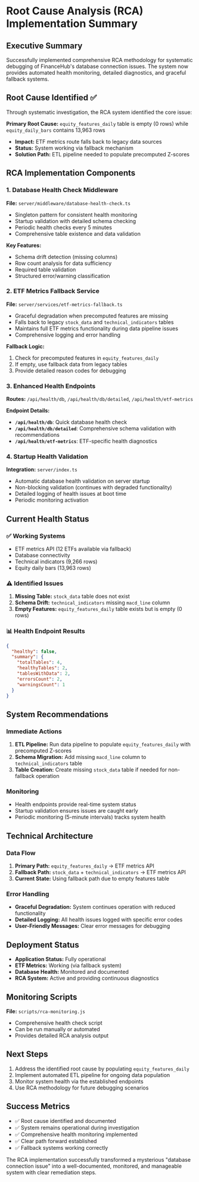 # Root Cause Analysis (RCA) Implementation Summary

## Executive Summary
Successfully implemented comprehensive RCA methodology for systematic debugging of FinanceHub's database connection issues. The system now provides automated health monitoring, detailed diagnostics, and graceful fallback systems.

## Root Cause Identified ✅
Through systematic investigation, the RCA system identified the core issue:

**Primary Root Cause:** `equity_features_daily` table is empty (0 rows) while `equity_daily_bars` contains 13,963 rows
- **Impact:** ETF metrics route falls back to legacy data sources
- **Status:** System working via fallback mechanism
- **Solution Path:** ETL pipeline needed to populate precomputed Z-scores

## RCA Implementation Components

### 1. Database Health Check Middleware
**File:** `server/middleware/database-health-check.ts`
- Singleton pattern for consistent health monitoring
- Startup validation with detailed schema checking
- Periodic health checks every 5 minutes
- Comprehensive table existence and data validation

**Key Features:**
- Schema drift detection (missing columns)
- Row count analysis for data sufficiency
- Required table validation
- Structured error/warning classification

### 2. ETF Metrics Fallback Service
**File:** `server/services/etf-metrics-fallback.ts`
- Graceful degradation when precomputed features are missing
- Falls back to legacy `stock_data` and `technical_indicators` tables
- Maintains full ETF metrics functionality during data pipeline issues
- Comprehensive logging and error handling

**Fallback Logic:**
1. Check for precomputed features in `equity_features_daily`
2. If empty, use fallback data from legacy tables
3. Provide detailed reason codes for debugging

### 3. Enhanced Health Endpoints
**Routes:** `/api/health/db`, `/api/health/db/detailed`, `/api/health/etf-metrics`

**Endpoint Details:**
- **`/api/health/db`**: Quick database health check
- **`/api/health/db/detailed`**: Comprehensive schema validation with recommendations
- **`/api/health/etf-metrics`**: ETF-specific health diagnostics

### 4. Startup Health Validation
**Integration:** `server/index.ts`
- Automatic database health validation on server startup
- Non-blocking validation (continues with degraded functionality)
- Detailed logging of health issues at boot time
- Periodic monitoring activation

## Current Health Status

### ✅ Working Systems
- ETF metrics API (12 ETFs available via fallback)
- Database connectivity
- Technical indicators (9,266 rows)
- Equity daily bars (13,963 rows)

### ⚠️ Identified Issues
1. **Missing Table:** `stock_data` table does not exist
2. **Schema Drift:** `technical_indicators` missing `macd_line` column  
3. **Empty Features:** `equity_features_daily` table exists but is empty (0 rows)

### 📊 Health Endpoint Results
```json
{
  "healthy": false,
  "summary": {
    "totalTables": 4,
    "healthyTables": 2,
    "tablesWithData": 2,
    "errorsCount": 2,
    "warningsCount": 1
  }
}
```

## System Recommendations

### Immediate Actions
1. **ETL Pipeline:** Run data pipeline to populate `equity_features_daily` with precomputed Z-scores
2. **Schema Migration:** Add missing `macd_line` column to `technical_indicators` table
3. **Table Creation:** Create missing `stock_data` table if needed for non-fallback operation

### Monitoring
- Health endpoints provide real-time system status
- Startup validation ensures issues are caught early
- Periodic monitoring (5-minute intervals) tracks system health

## Technical Architecture

### Data Flow
1. **Primary Path:** `equity_features_daily` → ETF metrics API
2. **Fallback Path:** `stock_data` + `technical_indicators` → ETF metrics API
3. **Current State:** Using fallback path due to empty features table

### Error Handling
- **Graceful Degradation:** System continues operation with reduced functionality
- **Detailed Logging:** All health issues logged with specific error codes
- **User-Friendly Messages:** Clear error messages for debugging

## Deployment Status
- **Application Status:** Fully operational
- **ETF Metrics:** Working (via fallback system)
- **Database Health:** Monitored and documented
- **RCA System:** Active and providing continuous diagnostics

## Monitoring Scripts
**File:** `scripts/rca-monitoring.js`
- Comprehensive health check script
- Can be run manually or automated
- Provides detailed RCA analysis output

## Next Steps
1. Address the identified root cause by populating `equity_features_daily`
2. Implement automated ETL pipeline for ongoing data population
3. Monitor system health via the established endpoints
4. Use RCA methodology for future debugging scenarios

## Success Metrics
- ✅ Root cause identified and documented
- ✅ System remains operational during investigation
- ✅ Comprehensive health monitoring implemented
- ✅ Clear path forward established
- ✅ Fallback systems working correctly

The RCA implementation successfully transformed a mysterious "database connection issue" into a well-documented, monitored, and manageable system with clear remediation steps.